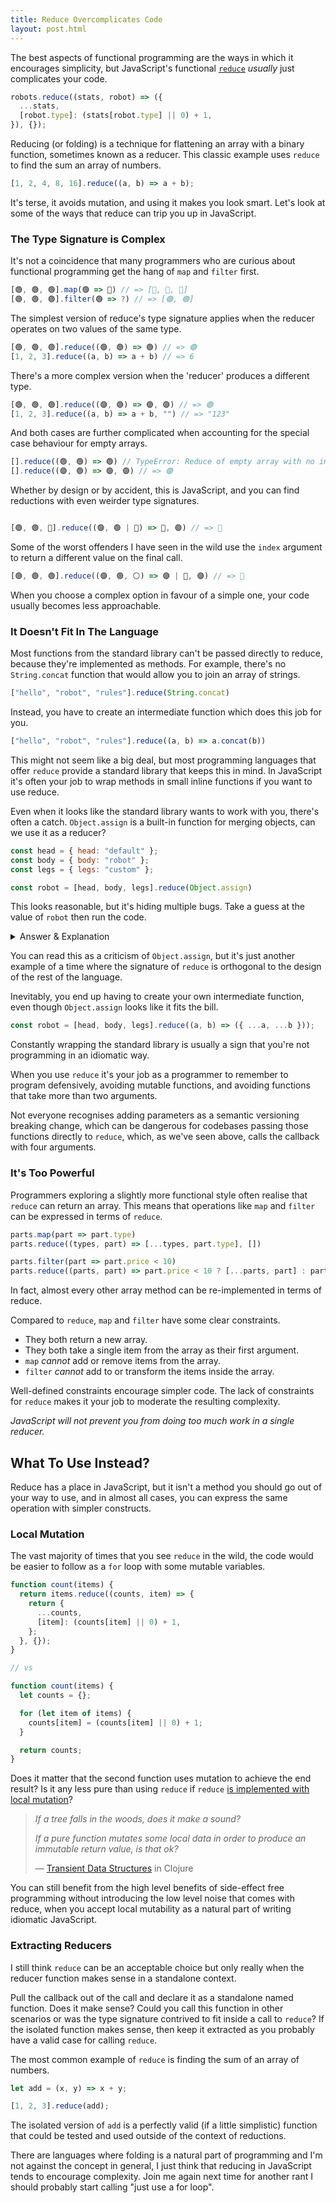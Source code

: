 ```yaml
---
title: Reduce Overcomplicates Code
layout: post.html
---
```


The best aspects of functional programming are the ways in which it encourages simplicity, but JavaScript's functional [`reduce`][reduce] _usually_ just complicates your code.

```ts
robots.reduce((stats, robot) => ({
  ...stats,
  [robot.type]: (stats[robot.type] || 0) + 1,
}), {});
```

Reducing (or folding) is a technique for flattening an array with a binary function, sometimes known as a reducer. This classic example uses `reduce` to find the sum an array of numbers.

```ts
[1, 2, 4, 8, 16].reduce((a, b) => a + b);
```

It's terse, it avoids mutation, and using it makes you look smart. Let's look at some of the ways that reduce can trip you up in JavaScript.

### The Type Signature is Complex
It's not a coincidence that many programmers who are curious about functional programming get the hang of `map` and `filter` first.

```ts
[🟢, 🟢, 🟢].map(🟢 => 🔵) // => [🔵, 🔵, 🔵]
[🟢, 🟢, 🟢].filter(🟢 => ?) // => [🟢, 🟢]
```

The simplest version of reduce's type signature applies when the reducer operates on two values of the same type.

```ts
[🟢, 🟢, 🟢].reduce((🟢, 🟢) => 🟢) // => 🟢
[1, 2, 3].reduce((a, b) => a + b) // => 6
```

There's a more complex version when the 'reducer' produces a different type.

```ts
[🟢, 🟢, 🟢].reduce((🟣, 🟢) => 🟣, 🟣) // => 🟣
[1, 2, 3].reduce((a, b) => a + b, "") // => "123"
```

And both cases are further complicated when accounting for the special case behaviour for empty arrays.

```ts
[].reduce((🟢, 🟢) => 🟢) // TypeError: Reduce of empty array with no initial value
[].reduce((🟣, 🟢) => 🟣, 🟣) // => 🟣
```

Whether by design or by accident, this is JavaScript, and you can find reductions with even weirder type signatures.

```ts

[🟢, 🟢, 🔴].reduce((🟣, 🟢 | 🔴) => 🔵, 🟣) // => 🔵
```

Some of the worst offenders I have seen in the wild use the `index` argument to return a different value on the final call.

```ts
[🟢, 🟢, 🟢].reduce((🟣, 🟢, ⚪) => 🟣 | 🔵, 🟣) // => 🔵
```

When you choose a complex option in favour of a simple one, your code usually becomes less approachable.

### It Doesn't Fit In The Language
Most functions from the standard library can't be passed directly to reduce, because they're implemented as methods. For example, there's no `String.concat` function that would allow you to join an array of strings.

```js
["hello", "robot", "rules"].reduce(String.concat)
```

Instead, you have to create an intermediate function which does this job for you.

```js
["hello", "robot", "rules"].reduce((a, b) => a.concat(b))
```

This might not seem like a big deal, but most programming languages that offer `reduce` provide a standard library that keeps this in mind. In JavaScript it's often your job to wrap methods in small inline functions if you want to use reduce.

Even when it looks like the standard library wants to work with you, there's often a catch. `Object.assign` is a built-in function for merging objects, can we use it as a reducer?

```js
const head = { head: "default" };
const body = { body: "robot" };
const legs = { legs: "custom" };

const robot = [head, body, legs].reduce(Object.assign)
```

This looks reasonable, but it's hiding multiple bugs. Take a guess at the value of `robot` then run the code.

<details>
  <summary>Answer & Explanation</summary>

```js
{
  0: [recursive self reference],
  1: { body: "robot" },
  2: { legs: "custom" },
  body: "robot",
  head: "default",
  legs: "custom"
}
```

Firstly, [`Object.assign`][object assign] mutates its first argument. This means that we've accidentally mutated `head`. After this code runs, `head` and `robot` are the same object.

`Object.assign` also merges an arbitrary number of objects, which trips up `reduce`, because it passes four arguments to its callback function.

Take a look at a flattened equivalent of what reduce is doing.

```js
const parts = [head, body, legs];

let previousValue = head;
previousValue = Object.assign(previousValue, body, 0, parts);
previousValue = Object.assign(previousValue, legs, 1, parts);
const robot = previousValue;
```

</details>

You can read this as a criticism of `Object.assign`, but it's just another example of a time where the signature of `reduce` is orthogonal to the design of the rest of the language.

Inevitably, you end up having to create your own intermediate function, even though `Object.assign` looks like it fits the bill.

```js
const robot = [head, body, legs].reduce((a, b) => ({ ...a, ...b }));
```

Constantly wrapping the standard library is usually a sign that you're not programming in an idiomatic way.

When you use `reduce` it's your job as a programmer to remember to program defensively, avoiding mutable functions, and avoiding functions that take more than two arguments.

Not everyone recognises adding parameters as a semantic versioning breaking change, which can be dangerous for codebases passing those functions directly to `reduce`, which, as we've seen above, calls the callback with four arguments.

### It's Too Powerful
Programmers exploring a slightly more functional style often realise that `reduce` can return an array. This means that operations like `map` and `filter` can be expressed in terms of `reduce`.

```js
parts.map(part => part.type)
parts.reduce((types, part) => [...types, part.type], [])

parts.filter(part => part.price < 10)
parts.reduce((parts, part) => part.price < 10 ? [...parts, part] : parts)
```

In fact, almost every other array method can be re-implemented in terms of reduce.

Compared to `reduce`, `map` and `filter` have some clear constraints.

- They both return a new array.
- They both take a single item from the array as their first argument.
- `map` _cannot_ add or remove items from the array.
- `filter` _cannot_ add to or transform the items inside the array.

Well-defined constraints encourage simpler code. The lack of constraints for `reduce` makes it your job to moderate the resulting complexity.

_JavaScript will not prevent you from doing too much work in a single reducer._

## What To Use Instead?
Reduce has a place in JavaScript, but it isn't a method you should go out of your way to use, and in almost all cases, you can express the same operation with simpler constructs.

### Local Mutation
The vast majority of times that you see `reduce` in the wild, the code would be easier to follow as a `for` loop with some mutable variables.

```js
function count(items) {
  return items.reduce((counts, item) => {
    return {
      ...counts,
      [item]: (counts[item] || 0) + 1,
    };
  }, {});
}

// vs

function count(items) {
  let counts = {};

  for (let item of items) {
    counts[item] = (counts[item] || 0) + 1;
  }

  return counts;
}
```

Does it matter that the second function uses mutation to achieve the end result? Is it any less pure than using `reduce` if `reduce` [is implemented with local mutation](https://chromium.googlesource.com/v8/v8/+/e0c1ca5a302b0a6f771eabb2de1b66cc6e1f40f6/src/builtins/array-reduce.tq#90)?

> _If a tree falls in the woods, does it make a sound?_
>
> _If a pure function mutates some local data in order to produce an immutable return value, is that ok?_
>
> — [Transient Data Structures](https://clojure.org/reference/transients) in Clojure

You can still benefit from the high level benefits of side-effect free programming without introducing the low level noise that comes with reduce, when you accept local mutability as a natural part of writing idiomatic JavaScript.

### Extracting Reducers
I still think `reduce` can be an acceptable choice but only really when the reducer function makes sense in a standalone context.

Pull the callback out of the call and declare it as a standalone named function. Does it make sense? Could you call this function in other scenarios or was the type signature contrived to fit inside a call to `reduce`? If the isolated function makes sense, then keep it extracted as you probably have a valid case for calling `reduce`.

The most common example of `reduce` is finding the sum of an array of numbers.

```js
let add = (x, y) => x + y;

[1, 2, 3].reduce(add);
```

The isolated version of `add` is a perfectly valid (if a little simplistic) function that could be tested and used outside of the context of reductions.

There are languages where folding is a natural part of programming and I'm not against the concept in general, I just think that reducing in JavaScript tends to encourage complexity. Join me again next time for another rant I should probably start calling "just use a for loop".

[reduce]: https://developer.mozilla.org/en-US/docs/Web/JavaScript/Reference/Global_Objects/Array/reduce
[map]: https://developer.mozilla.org/en-US/docs/Web/JavaScript/Reference/Global_Objects/Array/map
[filter]: https://developer.mozilla.org/en-US/docs/Web/JavaScript/Reference/Global_Objects/Array/filter
[tco]: https://en.wikipedia.org/wiki/Tail_call
[es5]: https://262.ecma-international.org/5.1/
[freeze]: https://developer.mozilla.org/en-US/docs/Web/JavaScript/Reference/Global_Objects/Object/freeze
[object assign]: https://developer.mozilla.org/en-US/docs/Web/JavaScript/Reference/Global_Objects/Object/assign
